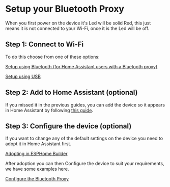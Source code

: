 # Setup your Bluetooth Proxy
When you first power on the device it's Led will be solid Red, this just means it is not connected to your Wi-Fi, once it is the Led will be off.

## Step 1: Connect to Wi-Fi
To do this choose from one of these options:

[Setup using Bluetooth (for Home Assistant users with a Bluetooth proxy)](setup-using-bluetooth.md)

[Setup using USB](setup-using-usb.md)


## Step 2: Add to Home Assistant (optional)
If you missed it in the previous guides, you can add the device so it appears in Home Assistant by following [this guide](add-to-home-assistant.md).  


## Step 3: Configure the device (optional)
If you want to change any of the default settings on the device you need to adopt it in Home Assistant first.

[Adopting in ESPHome Builder](adopting-in-home-assistant.md)

After adoption you can then Configure the device to suit your requirements, we have some examples here.

[Configure the Bluetooth Proxy](../configuration/README.md)

